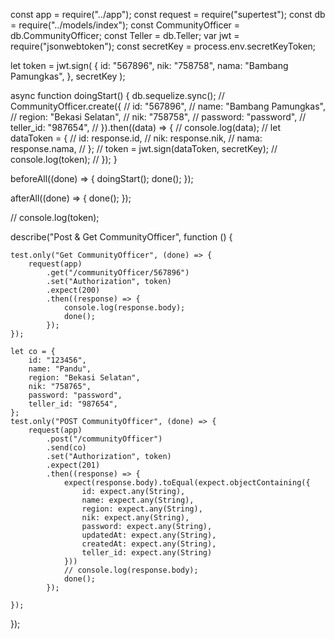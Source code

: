 const app = require("../app");
const request = require("supertest");
const db = require("../models/index");
const CommunityOfficer = db.CommunityOfficer;
const Teller = db.Teller;
var jwt = require("jsonwebtoken");
const secretKey = process.env.secretKeyToken;

let token = jwt.sign(
    {
        id: "567896",
        nik: "758758",
        nama: "Bambang Pamungkas",
    },
    secretKey
);

async function doingStart() {
    db.sequelize.sync();
    // CommunityOfficer.create({
    // id: "567896",
    // name: "Bambang Pamungkas",
    // region: "Bekasi Selatan",
    // nik: "758758",
    // password: "password",
    // teller_id: "987654",
    // }).then((data) => {
    // console.log(data);
    // let dataToken = {
    // id: response.id,
    // nik: response.nik,
    // nama: response.nama,
    // };
    // token = jwt.sign(dataToken, secretKey);
    // console.log(token);
    // });
}

beforeAll((done) => {
    doingStart();
    done();
});

afterAll((done) => {
    done();
});

// console.log(token);

describe("Post & Get CommunityOfficer", function () {

    test.only("Get CommunityOfficer", (done) => {
        request(app)
            .get("/communityOfficer/567896")
            .set("Authorization", token)
            .expect(200)
            .then((response) => {
                console.log(response.body);
                done();
            });
    });

    let co = {
        id: "123456",
        name: "Pandu",
        region: "Bekasi Selatan",
        nik: "758765",
        password: "password",
        teller_id: "987654",
    };
    test.only("POST CommunityOfficer", (done) => {
        request(app)
            .post("/communityOfficer")
            .send(co)
            .set("Authorization", token)
            .expect(201)
            .then((response) => {
                expect(response.body).toEqual(expect.objectContaining({
                    id: expect.any(String),
                    name: expect.any(String),
                    region: expect.any(String),
                    nik: expect.any(String),
                    password: expect.any(String),
                    updatedAt: expect.any(String),
                    createdAt: expect.any(String),
                    teller_id: expect.any(String)
                }))
                // console.log(response.body);
                done();
            });

    });

});
